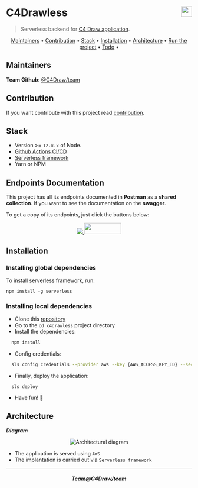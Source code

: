 <h1 align="left">
  C4Drawless
  <img align="right" height="28px" src="https://avatars0.githubusercontent.com/u/44036562?s=200&v=4"/>
</h1>

> Serverless backend for [C4 Draw application](https://github.com/c4draw/c4drawing).

<p align="center">
  <a href="#maintainers">Maintainers</a> •
  <a href="#contribution">Contribution</a> •
  <a href="#stack">Stack</a> •
  <a href="#installation">Installation</a> •
  <a href="#architecture">Architecture</a> •
  <a href="#run-the-project">Run the project</a> •
  <!-- <a href="#tests">Tests</a> • -->
  <a href="#todo">Todo</a> •
</p>

## Maintainers

**Team Github**: [@C4Draw/team](https://github.com/orgs/c4draw/people)

## Contribution

If you want contribute with this project read [contribution](https://github.com/c4draw/c4drawless/blob/master/CONTRIBUTION.md).

## Stack

- Version >= `12.x.x` of Node.
- [Github Actions CI/CD](https://github.com/features/actions)
- [Serverless framework](https://www.serverless.com/)
- Yarn or NPM

## Endpoints Documentation

This project has all its endpoints documented in **Postman** as a **shared collection**. If you want to see the documentation on the **swagger**.

To get a copy of its endpoints, just click the buttons below:

<p align="center">
  <a href="https://app.getpostman.com/run-collection/8a8c9ec45e6171fb77aa">
    <img src="https://run.pstmn.io/button.svg">
  </a>
  <a href="https://app.swaggerhub.com/apis/thalees/c4-draw/1.0.0">
    <img width="100" height="30" src="https://miro.medium.com/max/1380/1*aKVg84SP5oPV9fwOnbl6yQ.png">
  </a>
</p>

## Installation

### Installing global dependencies

To install serverless framework, run:

```
npm install -g serverless
```

### Installing local dependencies

- Clone this [repository](https://github.com/thalees/c4drawless/)
- Go to the `cd c4drawless` project directory
- Install the dependencies:

```sh
  npm install
```

- Config credentials:

```sh
  sls config credentials --provider aws --key {AWS_ACCESS_KEY_ID} --secret {AWS_SECRET_ACCESS_KEY}
```

- Finally, deploy the application:

```
  sls deploy
```

- Have fun! :tada:

## Architecture

**_Diagram_**

<div align="center">
  <img alt="Architectural diagram" src="https://user-images.githubusercontent.com/40672950/94321066-f7f40b80-ff64-11ea-9b28-661168f58ec7.png"></img>
</div>

- The application is served using `AWS`
- The implantation is carried out via `Serverless framework`

<!--

## Tests

To run lambdas tests, run the following command:

````sh
  sls invoke test
``` -->

---

<h5 align="center">
Team<a src="https://github.com/orgs/c4draw/people">@C4Draw/team</a>
</h5>
